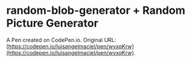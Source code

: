 # random-blob-generator + Random Picture Generator

A Pen created on CodePen.io. Original URL: [https://codepen.io/luisangelmaciel/pen/wvxqKrw](https://codepen.io/luisangelmaciel/pen/wvxqKrw).

